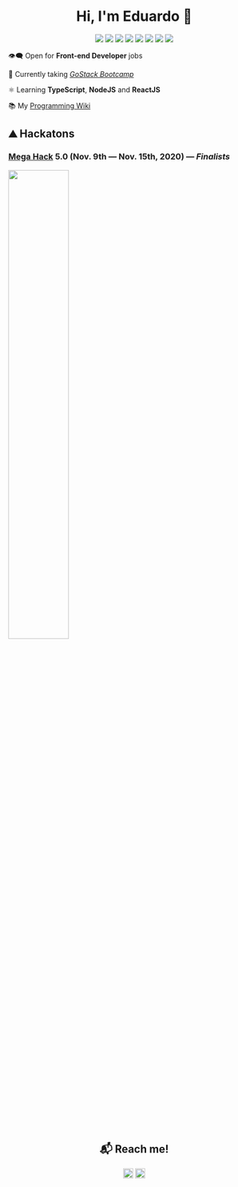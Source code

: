 <h1 align="center">Hi, I'm Eduardo 👋</h1>
<p align="center">
  <img src="https://icongr.am/devicon/html5-original.svg?size="20" />
  <img src="https://icongr.am/devicon/css3-original.svg?size="20" />
  <img src="https://icongr.am/devicon/javascript-original.svg?size="20" />
  <img src="https://icongr.am/devicon/typescript-original.svg?size="20" />
  <img src="https://icongr.am/devicon/react-original.svg?size="20" />
  <img src="https://icongr.am/devicon/nodejs-original.svg?size="20" />
  <img src="https://icongr.am/devicon/postgresql-original.svg?size="20" />
  <img src="https://icongr.am/devicon/git-original.svg?size="20" />
</p>

👁‍🗨 Open for **Front-end Developer** jobs 

🚀 Currently taking [*GoStack Bootcamp*](https://gostack.rocketseat.com.br/14/eduardo-rodrigues-02421)

⚛ Learning **TypeScript**, **NodeJS** and **ReactJS** 

📚 My [Programming Wiki](https://www.notion.so/Programming-Wiki-f0ccfd13c6bd45c4a42e4ece00e9c192)

<h2>⛰️ Hackatons</h2>

<h3><a href="https://www.megahack.com.br">Mega Hack</a> 5.0 (Nov. 9th — Nov. 15th, 2020) — <i>Finalists</i></h3>
<a href="https://github.com/EduardoRodriguesF/first-rocket">
  <img align="center" src="https://github-readme-stats.vercel.app/api/pin/?username=EduardoRodriguesF&repo=first-rocket" width="49%" />
</a>

<h2 align="center">📬 Reach me!</h2>

<p align="center">
  <a href="https://www.linkedin.com/in/eduardo-rodrigues-4b3624190/" target="blank"><img align="center" src="https://cdn.jsdelivr.net/npm/simple-icons@3.0.1/icons/linkedin.svg" alt="" height="20" width="20" /></a>
  <a href="mailto:eduardo.rodrigues.fer@gmail.com" target="blank"><img align="center" src="https://cdn.jsdelivr.net/npm/simple-icons@3.0.1/icons/gmail.svg" alt="" height="20" width="20" /></a>
</p>
